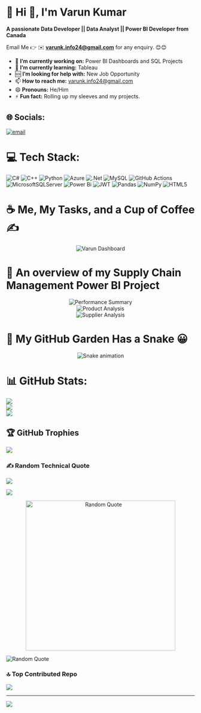 # 💫 Hi 👋, I'm Varun Kumar
**A passionate Data Developer || Data Analyst || Power BI Developer from Canada**

Email Me 👉 ✉️ **varunk.info24@gmail.com** for any enquiry. 😊😊

- 🔭 **I’m currently working on:** Power BI Dashboards and SQL Projects
- 🌱 **I’m currently learning:** Tableau
- 🆘 **I’m looking for help with:** New Job Opportunity
- 📫 **How to reach me:** varunk.info24@gmail.com
- 😄 **Pronouns:** He/Him
- ⚡ **Fun fact:** Rolling up my sleeves and my projects.

  
## 🌐 Socials:
[![email](https://img.shields.io/badge/Email-D14836?logo=gmail&logoColor=white)](mailto:varunk.info24@gmail.com) 

# 💻 Tech Stack:
![C#](https://img.shields.io/badge/c%23-%23239120.svg?style=for-the-badge&logo=csharp&logoColor=white) ![C++](https://img.shields.io/badge/c++-%2300599C.svg?style=for-the-badge&logo=c%2B%2B&logoColor=white) ![Python](https://img.shields.io/badge/python-3670A0?style=for-the-badge&logo=python&logoColor=ffdd54) ![Azure](https://img.shields.io/badge/azure-%230072C6.svg?style=for-the-badge&logo=microsoftazure&logoColor=white) ![.Net](https://img.shields.io/badge/.NET-5C2D91?style=for-the-badge&logo=.net&logoColor=white) ![MySQL](https://img.shields.io/badge/mysql-4479A1.svg?style=for-the-badge&logo=mysql&logoColor=white) ![GitHub Actions](https://img.shields.io/badge/github%20actions-%232671E5.svg?style=for-the-badge&logo=githubactions&logoColor=white) ![MicrosoftSQLServer](https://img.shields.io/badge/Microsoft%20SQL%20Server-CC2927?style=for-the-badge&logo=microsoft%20sql%20server&logoColor=white) ![Power Bi](https://img.shields.io/badge/power_bi-F2C811?style=for-the-badge&logo=powerbi&logoColor=black) ![JWT](https://img.shields.io/badge/JWT-black?style=for-the-badge&logo=JSON%20web%20tokens) ![Pandas](https://img.shields.io/badge/pandas-%23150458.svg?style=for-the-badge&logo=pandas&logoColor=white) ![NumPy](https://img.shields.io/badge/numpy-%23013243.svg?style=for-the-badge&logo=numpy&logoColor=white) ![HTML5](https://img.shields.io/badge/html5-%23E34F26.svg?style=for-the-badge&logo=html5&logoColor=white)


# ☕ Me, My Tasks, and a Cup of Coffee ✍
<!-- Dashboard Style-->
<div align="center">
  <img src="https://github.com/user-attachments/assets/8789dc59-3c0d-48b1-bd2c-3c376972d716" alt="Varun Dashboard" />
</div>




<!-- Supply chain project Varun -->
# 📝 An overview of my Supply Chain Management Power BI Project
<div align="center">
  <img src="https://github.com/user-attachments/assets/2193d8c6-a21f-434a-881c-3b418afdc41f" alt="Performance Summary" />
</div>

<div align="center">
  <img src="https://github.com/user-attachments/assets/67527097-0e85-44c7-832c-837125e451ee" alt="Product Analysis" />
</div>

<div align="center">
  <img src="https://github.com/user-attachments/assets/752c5d9a-543c-4995-8319-e9df7b7f5761" alt="Supplier Analysis" />
</div>


# 🐍 My GitHub Garden Has a Snake 😀‎
<!-- Snake Game Repo View -->
<div align="center">
  <img src="https://profile-readme-generator.com/assets/snake.svg" alt="Snake animation" />
</div>

# 📊 GitHub Stats:
![](https://github-readme-stats.vercel.app/api?username=varunkumar24111&theme=dark&hide_border=false&include_all_commits=true&count_private=false)<br/>
![](https://nirzak-streak-stats.vercel.app/?user=varunkumar24111&theme=dark&hide_border=false)<br/>
![](https://github-readme-stats.vercel.app/api/top-langs/?username=varunkumar24111&theme=dark&hide_border=false&include_all_commits=true&count_private=false&layout=compact)

## 🏆 GitHub Trophies
![](https://github-profile-trophy.vercel.app/?username=varunkumar24111&theme=radical&no-frame=false&no-bg=true&margin-w=4)

### ✍️ Random Technical Quote
![](https://quotes-github-readme.vercel.app/api?type=horizontal&theme=radical)

![](https://quotes-github-readme.vercel.app/api?type=vertical&theme=radical)

<p align="center">
  <img 
       src="https://quotes-github-readme.vercel.app/api?type=vertical&theme=radical" 
       alt="Random Quote"
       width="400" />
</p>


<picture>
  <source media="(max-width: 600px)" srcset="https://quotes-github-readme.vercel.app/api?type=vertical&theme=radical">
  <img src="https://quotes-github-readme.vercel.app/api?type=horizontal&theme=radical" alt="Random Quote" />
</picture>




### 🔝 Top Contributed Repo
![](https://github-contributor-stats.vercel.app/api?username=varunkumar24111&limit=5&theme=dark&combine_all_yearly_contributions=true)

---
[![](https://visitcount.itsvg.in/api?id=varunkumar24111&icon=0&color=0)](https://visitcount.itsvg.in)

<!-- Proudly created with GPRM ( https://gprm.itsvg.in ) -->
